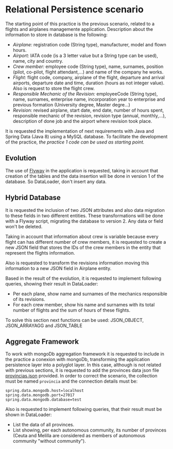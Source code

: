 # Relational Persistence scenario

The starting point of this practice is the previous scenario, related to a flights and airplanes managemente application. Description about the information to store in database is the following:

* *Airplane:* registration code (String type), manufacturer, model and flown hours.
* *Airport:* IATA code (is a 3 letter value but a String type can be used), name, city and country.
* *Crew member:* employee code (String type), name, surnames, position (pilot, co-pilot, flight attendant,...) and name of the company he works.
* *Flight:* flight code, company, airplane of the flight, departure and arrival airports, departure date and time, duration (hours as not integer value). Also is request to store the flight crew.
* *Responsible Mechanic of the Revision:* employeeCode (String type), name, surnames, enterprise name, incorporation year to enterprise and previous formation (University degree, Master degre...)
* *Revision:* revised airplane, start date, end date, number of hours spent, responsible mechanic of the revision, revision type (annual, monthly,...), description of done job and the airport where revision took place.

It is requested the implementation of next requirements with Java and Spring Data (Java 8) using a MySQL database. To facilitate the development of the practice, *the practice 1 code can be used as starting point.*

## Evolution

The use of [Flyway](https://flywaydb.org/) in the application is requested, taking in account that creation of the tables and the data insertion will be done in version 1 of the database. So DataLoader, don't insert any data.

## Hybrid Database

It is requested the inclusion of two JSON attributes and also data migration to these fields in two different entities. These transformations will be done with a Flyway script, migrating the database to version 2. Any data or field won't be deleted.

Taking in account that information about crew is variable because every flight can has different number of crew members, it is requested to create a new JSON field that stores the IDs of the crew members in the entity that represent the flights information.

Also is requested to transform the revisions information moving this information to a new JSON field in Airplane entity.

Based in the result of the evolution, it is requested to implement following queries, showing their result in DataLoader:

* Per each plane, show name and surnames of the mechanics responsible of its revisions.
* For each crew member, show his name and surnames with its total number of flights and the sum of hours of these flights.

To solve this section next functions can be used: JSON_OBJECT, JSON_ARRAYAGG and JSON_TABLE

## Aggregate Framework

To work with mongoDb aggregation framework it is requested to include in the practice a conexion with mongoDb, transforming the application persistence layer into a polyglot layer. In this case, although is not related with previous sections, it is requested to add the provinces data json file [provincias.json](src/main/resources/Provincias.json) provided. In order to correct the scenario, the collection must be named ```provincia``` and the connection details must be:

```
spring.data.mongodb.host=localhost
spring.data.mongodb.port=27017
spring.data.mongodb.database=test
```

Also is requested to implement following queries, that their result must be shown in DataLoader:

* List the data of all provinces.
* List showing, per each autonomous community, its number of provinces (Ceuta and Melilla are considered as members of autonomous community "without community").
